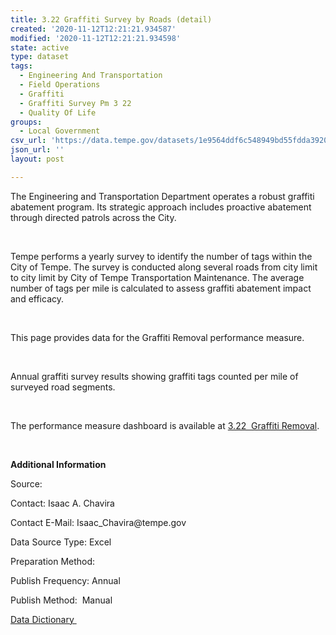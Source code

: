```yaml
---
title: 3.22 Graffiti Survey by Roads (detail)
created: '2020-11-12T12:21:21.934587'
modified: '2020-11-12T12:21:21.934598'
state: active
type: dataset
tags:
  - Engineering And Transportation
  - Field Operations
  - Graffiti
  - Graffiti Survey Pm 3 22
  - Quality Of Life
groups:
  - Local Government
csv_url: 'https://data.tempe.gov/datasets/1e9564ddf6c548949bd55fdda3920b67_0.csv'
json_url: ''
layout: post

---
```

<p>The Engineering and Transportation Department operates a robust graffiti abatement program. Its strategic approach includes proactive abatement through directed patrols across the City.<br /></p><p><p><br /></p><p>Tempe performs a yearly survey to identify the number of tags within the City of Tempe. The survey is conducted along several roads from city limit to city limit by City of Tempe Transportation Maintenance. The average number of tags per mile is calculated to assess graffiti abatement impact and efficacy.</p><p><br /></p><p>This page provides data for the Graffiti Removal performance measure. </p><p><br /></p><p>Annual graffiti survey results showing graffiti tags counted per mile of surveyed road segments.<br /></p><p><br /></p><p>The performance measure dashboard is available at <a href='https://quality-of-life-tempegov.hub.arcgis.com/pages/graffiti-removal' rel='nofollow ugc' target='_blank'>3.22  Graffiti Removal</a>.</p><p><br /></p><p><b>Additional Information</b></p><p>Source:  </p><p>Contact: Isaac A. Chavira</p><p>Contact E-Mail: Isaac_Chavira@tempe.gov</p><p>Data Source Type: Excel</p><p>Preparation Method: </p><p>Publish Frequency: Annual</p><p>Publish Method:  Manual</p><p><a href='https://gis.tempe.gov/design/data-dictionary/3.22%20Graffiti%20Survey%20by%20Roads%20(detail)/' rel='nofollow ugc' target='_blank'>Data Dictionary </a><br /></p></p>
